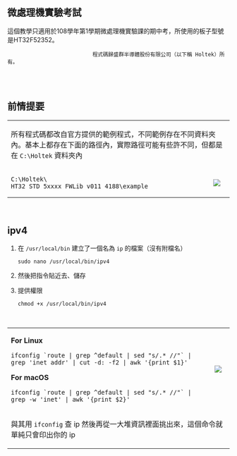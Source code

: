 微處理機實驗考試
------
這個教學只適用於108學年第1學期微處理機實驗課的期中考，所使用的板子型號是HT32F52352。

&nbsp;&nbsp;&nbsp;&nbsp;&nbsp;&nbsp;&nbsp;&nbsp;&nbsp;&nbsp;&nbsp;&nbsp;&nbsp;&nbsp;&nbsp;&nbsp;&nbsp;&nbsp;&nbsp;&nbsp;&nbsp;&nbsp;&nbsp;&nbsp;&nbsp;&nbsp;&nbsp;&nbsp;&nbsp;&nbsp;&nbsp;&nbsp;&nbsp;&nbsp;&nbsp;&nbsp;&nbsp;&nbsp;&nbsp;&nbsp;&nbsp;&nbsp;&nbsp;&nbsp;&nbsp;&nbsp;&nbsp;&nbsp; `程式碼歸盛群半導體股份有限公司（以下稱 Holtek）所有。`

<br>
<br>

## 前情提要
<table>
<tr>
<td colspan="2">

  所有程式碼都改自官方提供的範例程式，不同範例存在不同資料夾內。基本上都存在下面的路徑內，實際路徑可能有些許不同，但都是在 `C:\Holtek` 資料夾內
</td>
</tr>
<tr>
<td>
  
  ```
  C:\Holtek\
  HT32_STD_5xxxx_FWLib_v011_4188\example
  ```
</td>
<td>
<img src="/images/Intro.gif"</img>
</td>
</tr>
</table>

<br>

## ipv4
1. 在 `/usr/local/bin` 建立了一個名為 `ip` 的檔案（沒有附檔名）

    ```shell
    sudo nano /usr/local/bin/ipv4
    ```
2. 然後把指令貼近去、儲存
3. 提供權限

    ```shell
    chmod +x /usr/local/bin/ipv4
    ```
<br>
<table>
<tr>
<td>
  
  **For Linux**
  ```shell
  ifconfig `route | grep ^default | sed "s/.* //"` |
  grep 'inet addr' | cut -d: -f2 | awk '{print $1}'
  ```
  
  **For macOS**
  ```shell
  ifconfig `route | grep ^default | sed "s/.* //"` |
  grep -w 'inet' | awk '{print $2}'
  ```
</td>
<td>
<img src="/images/ip.png"</img>
</td>
</tr>
<tr>
<td colspan="2">

  與其用 `ifconfig` 查 ip 然後再從一大堆資訊裡面挑出來，這個命令就單純只會印出你的 ip
</td>
</tr>
</table>
